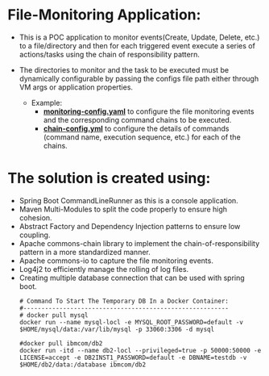 # File-Monitoring Application:

- This is a POC application to monitor events(Create, Update, Delete, etc.) to a file/directory and then for each triggered event
execute a series of actions/tasks using the chain of responsibility pattern.

- The directories to monitor and the task to be executed must be dynamically configurable by passing the configs file path either
through VM args or application properties.
  - Example: 
    - **[monitoring-config.yaml](application/src/main/resources/monitoring/monitoring-config.yaml)** to configure the file monitoring events and the corresponding command chains to be executed.
    - **[chain-config.yml](chain-catalog/src/main/resources/chain/chain-config.yml)** to configure the details of commands (command name, execution sequence, etc.) for each of the chains. 

# The solution is created using:
- Spring Boot CommandLineRunner as this is a console application.
- Maven Multi-Modules to split the code properly to ensure high cohesion.
- Abstract Factory and Dependency Injection patterns to ensure low coupling.
- Apache commons-chain library to implement the chain-of-responsibility pattern in a more standardized manner.
- Apache commons-io to capture the  file monitoring events.
- Log4j2 to efficiently manage the rolling of log files.
- Creating multiple database connection that can be used with spring boot.
    ```shell
    # Command To Start The Temporary DB In a Docker Container:
    #---------------------------------------------------------
    # docker pull mysql
    docker run --name mysql-locl -e MYSQL_ROOT_PASSWORD=default -v $HOME/mysql/data:/var/lib/mysql -p 33060:3306 -d mysql
    
    #docker pull ibmcom/db2
    docker run -itd --name db2-locl --privileged=true -p 50000:50000 -e LICENSE=accept -e DB2INST1_PASSWORD=default -e DBNAME=testdb -v $HOME/db2/data:/database ibmcom/db2
    ```